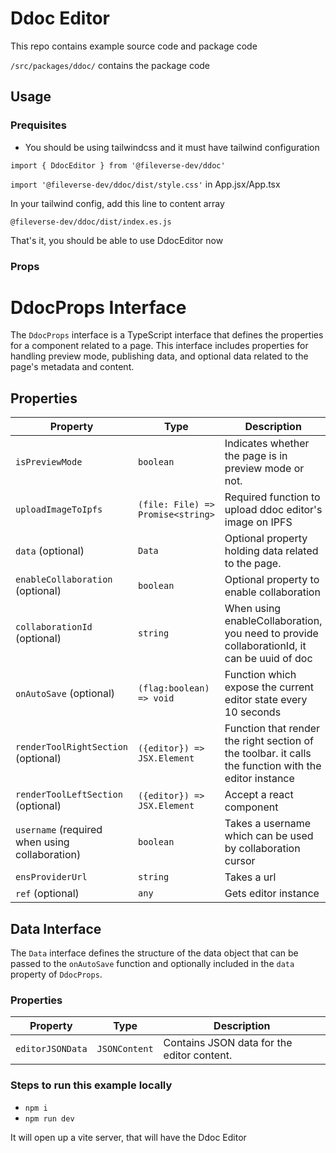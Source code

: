 # Ddoc Editor

This repo contains example source code and package code

`/src/packages/ddoc/` contains the package code

## Usage

### Prequisites

- You should be using tailwindcss and it must have tailwind configuration

`import { DdocEditor } from '@fileverse-dev/ddoc'`

`import '@fileverse-dev/ddoc/dist/style.css'` in App.jsx/App.tsx

In your tailwind config, add this line to content array

`@fileverse-dev/ddoc/dist/index.es.js`

That's it, you should be able to use DdocEditor now

### Props

# DdocProps Interface

The `DdocProps` interface is a TypeScript interface that defines the properties for a component related to a page. This interface includes properties for handling preview mode, publishing data, and optional data related to the page's metadata and content.

## Properties

| Property                                       | Type                              | Description                                                                                           |
| ---------------------------------------------- | --------------------------------- | ----------------------------------------------------------------------------------------------------- |
| `isPreviewMode`                                | `boolean`                         | Indicates whether the page is in preview mode or not.                                                 |
| `uploadImageToIpfs`                            | `(file: File) => Promise<string>` | Required function to upload ddoc editor's image on IPFS                                               |
| `data` (optional)                              | `Data`                            | Optional property holding data related to the page.                                                   |
| `enableCollaboration` (optional)               | `boolean`                         | Optional property to enable collaboration                                                             |
| `collaborationId` (optional)                   | `string`                          | When using enableCollaboration, you need to provide collaborationId, it can be uuid of doc            |
| `onAutoSave` (optional)                        | `(flag:boolean) => void`          | Function which expose the current editor state every 10 seconds                                       |
| `renderToolRightSection` (optional)            | `({editor}) => JSX.Element`       | Function that render the right section of the toolbar. it calls the function with the editor instance |
| `renderToolLeftSection` (optional)             | `({editor}) => JSX.Element`       | Accept a react component                                                                              |
| `username` (required when using collaboration) | `boolean`                         | Takes a username which can be used by collaboration cursor                                            |
| `ensProviderUrl`                               | `string`                          | Takes a url                                                                                           |
| `ref` (optional)                               | `any`                             | Gets editor instance                                                                                  |

## Data Interface

The `Data` interface defines the structure of the data object that can be passed to the `onAutoSave` function and optionally included in the `data` property of `DdocProps`.

### Properties

| Property         | Type          | Description                                |
| ---------------- | ------------- | ------------------------------------------ |
| `editorJSONData` | `JSONContent` | Contains JSON data for the editor content. |

### Steps to run this example locally

- `npm i`
- `npm run dev`

It will open up a vite server, that will have the Ddoc Editor
